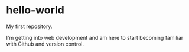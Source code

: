 # hello-world
My first repository.

I'm getting into web development and am here to start becoming familiar with Github and version control.
